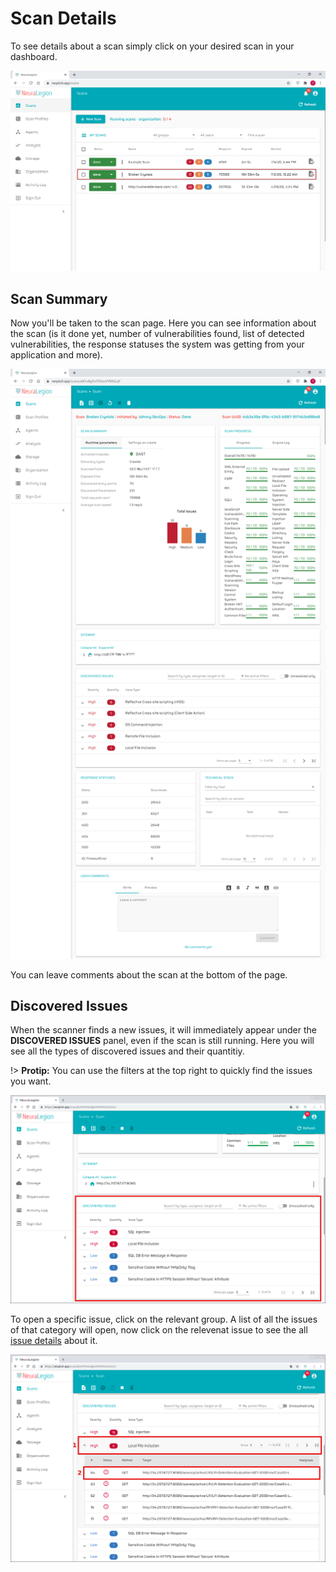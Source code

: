 # Scan Details

To see details about a scan simply click on your desired scan in your dashboard.

![Scan Details 01](media/scan-details-01.png ':size=100%')


## Scan Summary
Now you'll be taken to the scan page. Here you can see information about the scan (is it done yet, number of vulnerabilities found, list of detected vulnerabilities, the response statuses the system was getting from your application and more).

![Groups 02](media/scan-details-02.png ':size=100%')

You can leave comments about the scan at the bottom of the page.

<!-- ## Scan Progress
TODO

## Site Map
TODO -->

## Discovered Issues
When the scanner finds a new issues, it will immediately appear under the **DISCOVERED ISSUES** panel, even if the scan is still running. Here you will see all the types of discovered issues and their quantitiy.

!> **Protip:** You can use the filters at the top right to quickly find the issues you want.

![discovered_issues_closed](media/discovered-issues-closed.png ':size=100%')

To open a specific issue, click on the relevant group. A list of all the issues of that category will open, now click on the relevenat issue to see the all [issue details](issues/overview.md) about it.

![discovered_issues_open](media/discovered-issues-opened-category.png ':size=100%')

<!-- ## Response Statuses
TODO

## Technical Stack
TODO

## User Comments
TODO -->